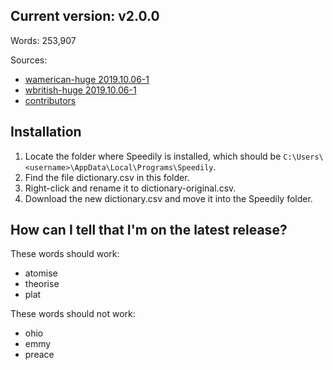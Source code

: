 ## Current version: v2.0.0

Words: 253,907

Sources:
* [wamerican-huge 2019.10.06-1](https://packages.ubuntu.com/groovy/wamerican-huge)
* [wbritish-huge 2019.10.06-1](https://packages.ubuntu.com/groovy/wbritish-huge)
* [contributors](contrib/)

## Installation

1. Locate the folder where Speedily is installed, which should be `C:\Users\<username>\AppData\Local\Programs\Speedily`.
2. Find the file dictionary.csv in this folder.
3. Right-click and rename it to dictionary-original.csv.
4. Download the new dictionary.csv and move it into the Speedily folder.

## How can I tell that I'm on the latest release?

These words should work:

* atomise
* theorise
* plat

These words should not work:

* ohio
* emmy
* preace